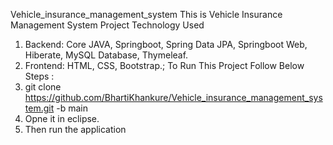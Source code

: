 Vehicle_insurance_management_system
This is Vehicle Insurance Management System Project
Technology Used
1.	Backend: Core JAVA, Springboot, Spring Data JPA, Springboot Web, Hiberate, MySQL Database, Thymeleaf.
2.	Frontend: HTML, CSS, Bootstrap.;
To Run This Project Follow Below Steps :
1.	git clone https://github.com/BhartiKhankure/Vehicle_insurance_management_system.git -b main
2.	Opne it in eclipse.
3.	Then run the application
